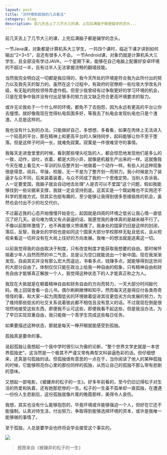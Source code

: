 ```yaml
---
layout: post
title: "对环境和孤独的几点看法"
category: blog
description: 前几天去上了几节大三的课，上完后满脑子都是辍学的念头...
---
```



前几天去上了几节大三的课，上完后满脑子都是辍学的念头。

一节Java课，对象都是计算机系大三学生，一共四个课时，临近下课才讲到如何输出"2+3=5"，且还有很多人不会。
一节Android课，对象仍就是计算机系大三学生，且全部没有学过JAVA，一个星期下来，能够在自己电脑上配置好安卓环境的不超过一半，且有过半人无法掌握流畅的翻墙技能。

当然我完全明白这一切都是我应得的，我今天所处的环境是符合我为此所付出的努力以及我先天的智力的。虽然在这个过程中，有政府的官僚把一些垃圾大学改名升级，有无耻的院校领导弄虚作假。但至少我曾经有过争取更好的学习环境的机会，只是在竞争中我并没有付出足够多的努力且又缺乏符合更高环境要求的智力。

或许无论我处于一个什么样的环境，都免不了去抱怨，因为永远有更高的平台让你去憧憬。就好像我现在觉得杭电氛围多好，等我去了杭电会发现杭电也只是个渣渣。人总是这样的。

我也没有什么别的办法，只能做好自己，多想想，多看看，如果在肉体上无法进入一个较高的平台，那在精神上和更高平台的人保持同步，起码能够让你不至于堕落。但是这样子时间一长，就难免寂寞。寂寞是一件很难坚守的事情。

我每天走进食堂里的时候，看到那些埋头吃饭的人，都会惊恐地发现他们是多么的一致，动作，谈吐，衣着，都是大同小异，就像是机器生产出来的一样。这就像我今天在楼上看见大一军训的队伍整齐划一地做着一个动作一样。有些人对这种现象很是得意，阅兵，早操，校服，无一不是为了整齐划一而努力。我小时候是为了装逼才与众不同，后来装着装着，与众不同成了我的一个思维定势。当别人告诉我，人一定要爱国，我脑子就会自动地去处理"人是否可以不爱国"这个问题，假如我能够找到一些论据来支撑，我就一定会坚持到底。这其实是一个既幼稚也不实用还不科学的思维方式，但其实也挺有趣的，至少能够让我得到很多思维锻炼的机会，虽然也会付出不少的社交代价。

不过最近我的心态开始慢慢开始变化，起因就是四周的环境之低劣让我心情一直低沉了好几天。说句难为情又有点装逼的话，我感觉我的身体真的是越来越不行了。不像以前那样激情了，也不再能够义愤填膺了。我身处的国家仍旧是这样的封闭，落后，反智，我身处的学校也是如同这个国家大部分学校那样无耻且低劣，且从短视来看这一切并没有在大局上往好的方向发展。我唯一的想法就是逃离这一切。

以前我觉得我的自由取决于制度，只有改变制度才能获取我想要的自由。那时候怀揣着少年人自然而然的中二气息，总是认为空口就能说出一个新中国。现在我渐渐发现，自由其实并没有那么宏大而遥远，书看多点，钱赚多点，就能够得到这世间的大部分自由了。体制仅仅只能在政治上给我一种自由的假象，只有精神自由和财务自由才能够真正解放一个人，我觉得这种状态下的人才能真正称之为人。

我现在大抵就是在朝着精神自由和财务自由的方向而努力，一天大部分时间敲代码，晚上回宿舍看一会儿书。偶尔刷刷微博和知乎。然而每天还是得应付各类奇奇怪怪的事，和大家一起为周围低劣的环境做着促进其往更低劣方向发展的努力，为了维持那些低劣的社交关系说着彼此都不相信且没有意义的话。不过我现在倒是很坦然地接受这些东西，即便我不认可这些，即便我看不起这些，但是我没办法，为了早日实现双重自由，我只能做一个乖学生完成这些每日任务。

如果要描述这种状态，那就是每天一睁开眼就能感受到孤独。

孤独真是要命的事。

说起孤独让我想起一个我中学时很引以为傲的论断，"整个世界文学史就是一本世界孤独史"。这当然是一个极其不严谨又带有典型文科装逼色彩的话。但仔细想来，还真是句孤独的话。但孤独很有意思的一点在于，当你阅读了他人的某种孤独的时候，它能够照亮你心里的那份同样的孤独，从而让自己的孤独不那么带有悲剧的意味。

又想起一部电影，《被嫌弃的松子的一生》。好多年前看的，至今仍旧记得松子对生活的热爱和执着，还有她那悲惨的一生。松子的一生虽不孤单却一直孤独，在遭遇一份份人生悲剧后，这份孤独就像片尾的晚霞那样，美得令人哀伤。

我想，其实也没有什么能够抱怨的，毕竟环境或许能够强迫一个人，但好在它还不能强制。认真对待生活，付出努力，争取得到能够选择环境的资本，或许是我唯一能够做的事情了。

至于孤独，人总是要学会也终将会学会接受这个事实的。



![](http://s.doubanio.com/view/photo/raw/public/p1007863375.jpg)
>题图来自《被嫌弃的松子的一生》